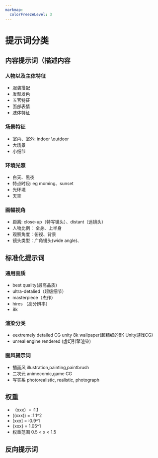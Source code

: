 ```yaml
---
markmap:
  colorFreezeLevel: 3
---
```



# 提示词分类

## 内容提示词（描述内容


### 人物以及主体特征

- 服装搭配
- 发型发色
- 五官特征
- 面部表情
- 肢体特征


### 场景特征

- 室内、室外: indoor \outdoor
- 大场景
- 小细节

### 环境光照

- 白天、黑夜
- 特点时段: eg moming、sunset
- 光环境
- 天空


### 画幅视角

- 距离: close-up（特写镜头）、distant（远镜头）
- 人物比例： 全身、上半身
- 观察角度：俯视、背景
- 镜头类型：广角镜头(wide angle)、 


## 标准化提示词

### 通用画质

- best quality(最高品质)
- ultra-detalied（超级细节）
- masterpiece（杰作）
- hires （高分辨率）
- 8k


### 渲染分类

- eextremely detailed CG unity 8k wallpaper(超精细的8K Unity游戏CG)
- unreal engine rendered (虚幻引擎渲染)



### 画风提示词

- 插画风 illustration,painting,paintbrush
- 二次元 animecomic,game CG
- 写实系 photorealistic, realistic, photograph


## 权重

- （xxx）= :1.1
- ((xxx)) = :1.1^2
- [xxx] = :0.9^1
- {xxx}  =  1.05^1
- 权重范围 0.5 < x < 1.5



## 反向提示词